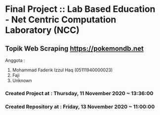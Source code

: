 # Final Project :: Lab Based Education - Net Centric Computation Laboratory (NCC)

##  Topik Web Scraping https://pokemondb.net

Anggota :
1. Mohammad Faderik Izzul Haq     (05111940000023)
2. Faji
3. Unknown






### Created Project at : Thursday, 11 November 2020 ~ 13:36:00
### Created Repository at : Friday, 13 November 2020 ~ 11:00:00

